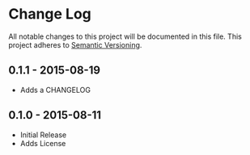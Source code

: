 # Change Log
All notable changes to this project will be documented in this file.
This project adheres to [Semantic Versioning](http://semver.org/).

## 0.1.1 - 2015-08-19
* Adds a CHANGELOG

## 0.1.0 - 2015-08-11
* Initial Release
* Adds License
